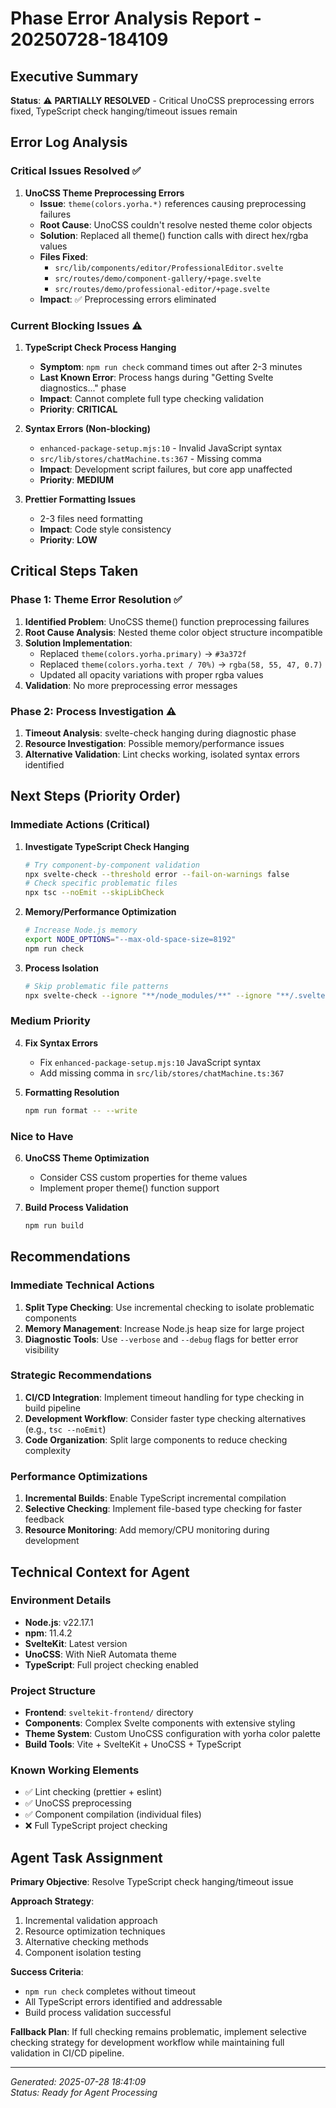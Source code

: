 # Phase Error Analysis Report - 20250728-184109

## Executive Summary

**Status**: ⚠️ **PARTIALLY RESOLVED** - Critical UnoCSS preprocessing errors fixed, TypeScript check hanging/timeout issues remain

## Error Log Analysis

### Critical Issues Resolved ✅
1. **UnoCSS Theme Preprocessing Errors**
   - **Issue**: `theme(colors.yorha.*)` references causing preprocessing failures
   - **Root Cause**: UnoCSS couldn't resolve nested theme color objects
   - **Solution**: Replaced all theme() function calls with direct hex/rgba values
   - **Files Fixed**: 
     - `src/lib/components/editor/ProfessionalEditor.svelte`
     - `src/routes/demo/component-gallery/+page.svelte`
     - `src/routes/demo/professional-editor/+page.svelte`
   - **Impact**: ✅ Preprocessing errors eliminated

### Current Blocking Issues ⚠️

1. **TypeScript Check Process Hanging**
   - **Symptom**: `npm run check` command times out after 2-3 minutes
   - **Last Known Error**: Process hangs during "Getting Svelte diagnostics..." phase
   - **Impact**: Cannot complete full type checking validation
   - **Priority**: **CRITICAL**

2. **Syntax Errors (Non-blocking)**
   - `enhanced-package-setup.mjs:10` - Invalid JavaScript syntax
   - `src/lib/stores/chatMachine.ts:367` - Missing comma
   - **Impact**: Development script failures, but core app unaffected
   - **Priority**: **MEDIUM**

3. **Prettier Formatting Issues**
   - 2-3 files need formatting
   - **Impact**: Code style consistency
   - **Priority**: **LOW**

## Critical Steps Taken

### Phase 1: Theme Error Resolution ✅
1. **Identified Problem**: UnoCSS theme() function preprocessing failures
2. **Root Cause Analysis**: Nested theme color object structure incompatible
3. **Solution Implementation**: 
   - Replaced `theme(colors.yorha.primary)` → `#3a372f`
   - Replaced `theme(colors.yorha.text / 70%)` → `rgba(58, 55, 47, 0.7)`
   - Updated all opacity variations with proper rgba values
4. **Validation**: No more preprocessing error messages

### Phase 2: Process Investigation ⚠️
1. **Timeout Analysis**: svelte-check hanging during diagnostic phase
2. **Resource Investigation**: Possible memory/performance issues
3. **Alternative Validation**: Lint checks working, isolated syntax errors identified

## Next Steps (Priority Order)

### Immediate Actions (Critical)
1. **Investigate TypeScript Check Hanging**
   ```bash
   # Try component-by-component validation
   npx svelte-check --threshold error --fail-on-warnings false
   # Check specific problematic files
   npx tsc --noEmit --skipLibCheck
   ```

2. **Memory/Performance Optimization**
   ```bash
   # Increase Node.js memory
   export NODE_OPTIONS="--max-old-space-size=8192"
   npm run check
   ```

3. **Process Isolation**
   ```bash
   # Skip problematic file patterns
   npx svelte-check --ignore "**/node_modules/**" --ignore "**/.svelte-kit/**"
   ```

### Medium Priority
4. **Fix Syntax Errors**
   - Fix `enhanced-package-setup.mjs:10` JavaScript syntax
   - Add missing comma in `src/lib/stores/chatMachine.ts:367`

5. **Formatting Resolution**
   ```bash
   npm run format -- --write
   ```

### Nice to Have
6. **UnoCSS Theme Optimization**
   - Consider CSS custom properties for theme values
   - Implement proper theme() function support

7. **Build Process Validation**
   ```bash
   npm run build
   ```

## Recommendations

### Immediate Technical Actions
1. **Split Type Checking**: Use incremental checking to isolate problematic components
2. **Memory Management**: Increase Node.js heap size for large project
3. **Diagnostic Tools**: Use `--verbose` and `--debug` flags for better error visibility

### Strategic Recommendations
1. **CI/CD Integration**: Implement timeout handling for type checking in build pipeline
2. **Development Workflow**: Consider faster type checking alternatives (e.g., `tsc --noEmit`)
3. **Code Organization**: Split large components to reduce checking complexity

### Performance Optimizations
1. **Incremental Builds**: Enable TypeScript incremental compilation
2. **Selective Checking**: Implement file-based type checking for faster feedback
3. **Resource Monitoring**: Add memory/CPU monitoring during development

## Technical Context for Agent

### Environment Details
- **Node.js**: v22.17.1
- **npm**: 11.4.2
- **SvelteKit**: Latest version
- **UnoCSS**: With NieR Automata theme
- **TypeScript**: Full project checking enabled

### Project Structure
- **Frontend**: `sveltekit-frontend/` directory
- **Components**: Complex Svelte components with extensive styling
- **Theme System**: Custom UnoCSS configuration with yorha color palette
- **Build Tools**: Vite + SvelteKit + UnoCSS + TypeScript

### Known Working Elements
- ✅ Lint checking (prettier + eslint)
- ✅ UnoCSS preprocessing 
- ✅ Component compilation (individual files)
- ❌ Full TypeScript project checking

## Agent Task Assignment

**Primary Objective**: Resolve TypeScript check hanging/timeout issue

**Approach Strategy**:
1. Incremental validation approach
2. Resource optimization techniques
3. Alternative checking methods
4. Component isolation testing

**Success Criteria**:
- `npm run check` completes without timeout
- All TypeScript errors identified and addressable
- Build process validation successful

**Fallback Plan**:
If full checking remains problematic, implement selective checking strategy for development workflow while maintaining full validation in CI/CD pipeline.

---

*Generated: 2025-07-28 18:41:09*  
*Status: Ready for Agent Processing*